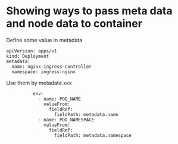 # Showing ways to pass meta data and node data to container

Define some value in metadata
```
apiVersion: apps/v1
kind: Deployment
metadata:
  name: nginx-ingress-controller
  namespace: ingress-nginx
```

Use them by metadata.xxx
```
          env:
            - name: POD_NAME
              valueFrom:
                fieldRef:
                  fieldPath: metadata.name
            - name: POD_NAMESPACE
              valueFrom:
                fieldRef:
                  fieldPath: metadata.namespace
```

